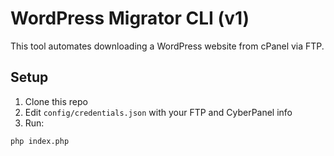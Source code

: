 # WordPress Migrator CLI (v1)

This tool automates downloading a WordPress website from cPanel via FTP.

## Setup

1. Clone this repo
2. Edit `config/credentials.json` with your FTP and CyberPanel info
3. Run:

```bash
php index.php
